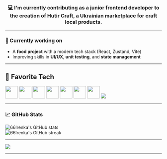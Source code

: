 
<h3 align="center">💻 I'm currently contributing as a junior frontend developer to the creation of Hutir Craft, a Ukrainian marketplace for craft local products.</h3>

---

### 🔭 Currently working on

- A **food  project** with a modern tech stack (React, Zustand, Vite)
- Improving skills in **UI/UX**, **unit testing**, and **state management**

---
## 🚀 Favorite Tech

<p align="left">
  <!-- JavaScript -->
<img src="https://media.giphy.com/media/ln7z2eWriiQAllfVcn/giphy.gif" width="40" height="40" />

  <!-- React -->
  <img src="https://media.giphy.com/media/eNAsjO55tPbgaor7ma/giphy.gif" width="40" height="40" />

  <!-- HTML -->
  <img src="https://media.giphy.com/media/fsEaZldNC8A1PJ3mwp/giphy.gif" width="40" height="40" />

  <!-- CSS -->
  <img src="https://media.giphy.com/media/XAxylRMCdpbEWUAvr8/giphy.gif" width="40" height="40" />

  <!-- Git -->
  <img src="https://media.giphy.com/media/kH1DBkPNyZPOk0BxrM/giphy.gif" width="40" height="40" />

  <!-- Vite -->
  <img src="https://cdn.jsdelivr.net/gh/devicons/devicon/icons/vite/vite-original.svg" width="40" height="40" />


<!-- Docker -->
<img src="https://cdn.jsdelivr.net/gh/devicons/devicon/icons/docker/docker-original.svg" width="40" height="40" />

<img src="https://github-profile-trophy.vercel.app/?username=66Irenka&theme=tokyonight&title=Stars,Commits,PR,Issues,Repositories&margin-w=10&margin-h=10" />



 ---

### 📈 GitHub Stats

<p align="left">
  <img src="https://github-readme-stats.vercel.app/api?username=66Irenka&show_icons=true&theme=tokyonight&title_color=ff69b4&icon_color=ff69b4&text_color=ffffff&bg_color=0d1117" alt="66Irenka's GitHub stats" />
  <br />
  <img src="https://github-readme-streak-stats.herokuapp.com/?user=66Irenka&theme=tokyonight&ring=ff69b4&fire=ff69b4&currStreakLabel=ff69b4" alt="66Irenka's GitHub streak" />
</p>

---
![](https://komarev.com/ghpvc/?username=66Irenka&color=ff69b4&style=flat-square)

---

